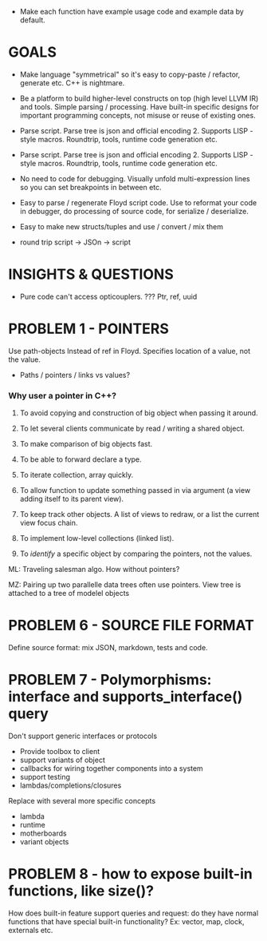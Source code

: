 


- Make each function have example usage code and example data by default.




# GOALS

- Make language "symmetrical" so it's easy to copy-paste / refactor, generate etc. C++ is nightmare.

- Be a platform to build higher-level constructs on top (high level LLVM IR) and tools.  Simple parsing / processing.  Have built-in specific designs for important programming concepts, not misuse or reuse of existing ones.

- Parse script. Parse tree is json and official encoding 2. Supports LISP -style macros. Roundtrip, tools, runtime code generation etc.

- Parse script. Parse tree is json and official encoding 2. Supports LISP -style macros. Roundtrip, tools, runtime code generation etc.

- No need to code for debugging. Visually unfold multi-expression lines so you can set breakpoints in between etc.

- Easy to parse / regenerate Floyd script code. Use to reformat your code in debugger, do processing of source code, for serialize / deserialize.

- Easy to make new structs/tuples and use / convert / mix them

- round trip script -> JSOn -> script


# INSIGHTS & QUESTIONS

- Pure code can't access opticouplers.
??? Ptr, ref, uuid


# PROBLEM 1 - POINTERS
Use path-objects Instead of ref in Floyd. Specifies location of a value, not the value.

- Paths / pointers / links vs values?

### Why user a pointer in C++?

1) To avoid copying and construction of big object when passing it around.

2) To let several clients communicate by read / writing a shared object.

3) To make comparison of big objects fast.

4) To be able to forward declare a type.

5) To iterate collection, array quickly.

6) To allow function to update something passed in via argument (a view adding itself to its parent view).

7) To keep track other objects. A list of views to redraw, or a list the current view focus chain.

8) To implement low-level collections (linked list).

9) To *identify* a specific object by comparing the pointers, not the values.


ML: Traveling salesman algo. How without pointers?

MZ: Pairing up two parallelle data trees often use pointers. View tree is attached to a tree of modelel objects


# PROBLEM 6 - SOURCE FILE FORMAT

Define source format: mix JSON, markdown, tests and code.


# PROBLEM 7 - Polymorphisms: interface and supports_interface() query

Don't support generic interfaces or protocols

- Provide toolbox to client
- support variants of object
- callbacks for wiring together components into a system
- support testing
- lambdas/completions/closures

Replace with several more specific concepts
- lambda
- runtime
- motherboards
- variant objects


# PROBLEM 8 - how to expose built-in functions, like size()?
How does built-in feature support queries and request: do they have normal functions that have special built-in functionality? Ex: vector, map, clock, externals etc.

